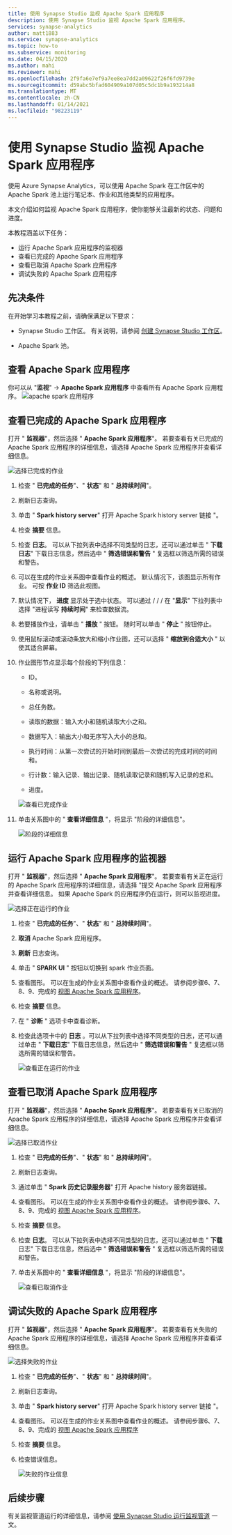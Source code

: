 ```yaml
---
title: 使用 Synapse Studio 监视 Apache Spark 应用程序
description: 使用 Synapse Studio 监视 Apache Spark 应用程序。
services: synapse-analytics
author: matt1883
ms.service: synapse-analytics
ms.topic: how-to
ms.subservice: monitoring
ms.date: 04/15/2020
ms.author: mahi
ms.reviewer: mahi
ms.openlocfilehash: 2f9fa6e7ef9a7ee8ea7dd2a09622f26f6fd9739e
ms.sourcegitcommit: d59abc5bfad604909a107d05c5dc1b9a193214a8
ms.translationtype: MT
ms.contentlocale: zh-CN
ms.lasthandoff: 01/14/2021
ms.locfileid: "98223119"
---
```

# <a name="use-synapse-studio-to-monitor-your-apache-spark-applications"></a>使用 Synapse Studio 监视 Apache Spark 应用程序

使用 Azure Synapse Analytics，可以使用 Apache Spark 在工作区中的 Apache Spark 池上运行笔记本、作业和其他类型的应用程序。

本文介绍如何监视 Apache Spark 应用程序，使你能够关注最新的状态、问题和进度。

本教程涵盖以下任务：

* 运行 Apache Spark 应用程序的监视器
* 查看已完成的 Apache Spark 应用程序
* 查看已取消 Apache Spark 应用程序
* 调试失败的 Apache Spark 应用程序

## <a name="prerequisites"></a>先决条件

在开始学习本教程之前，请确保满足以下要求：

- Synapse Studio 工作区。 有关说明，请参阅 [创建 Synapse Studio 工作区](../../machine-learning/how-to-manage-workspace.md#create-a-workspace)。

- Apache Spark 池。

## <a name="view-apache-spark-applications"></a>查看 Apache Spark 应用程序 
你可以从 "**监视**"  ->  **Apache Spark 应用程序** 中查看所有 Apache Spark 应用程序。
   ![apache spark 应用程序](./media/how-to-monitor-spark-applications/apache-spark-applications.png)

## <a name="view-completed-apache-spark-application"></a>查看已完成的 Apache Spark 应用程序

打开 " **监视器**"，然后选择 " **Apache Spark 应用程序**"。 若要查看有关已完成的 Apache Spark 应用程序的详细信息，请选择 Apache Spark 应用程序并查看详细信息。

  ![选择已完成的作业](./media/how-to-monitor-spark-applications/select-completed-job.png)

1. 检查 " **已完成的任务**"、" **状态**" 和 " **总持续时间**"。

2. 刷新日志查询。

3. 单击 " **Spark history server**" 打开 Apache Spark history server 链接 "。

4. 检查 **摘要** 信息。

5. 检查 **日志**。 可以从下拉列表中选择不同类型的日志，还可以通过单击 " **下载日志**" 下载日志信息，然后选中 " **筛选错误和警告** " 复选框以筛选所需的错误和警告。

6. 可以在生成的作业关系图中查看作业的概述。 默认情况下，该图显示所有作业。 可按 **作业 ID** 筛选此视图。

7. 默认情况下， **进度** 显示处于选中状态。 可以通过 /  /  / 在 "**显示**" 下拉列表中选择 "进程读写 **持续时间**" 来检查数据流。

8. 若要播放作业，请单击 " **播放** " 按钮。 随时可以单击 " **停止** " 按钮停止。

9. 使用鼠标滚动或滚动条放大和缩小作业图，还可以选择 " **缩放到合适大小** " 以使其适合屏幕。

10. 作业图形节点显示每个阶段的下列信息：

    * ID。

    * 名称或说明。

    * 总任务数。

    * 读取的数据：输入大小和随机读取大小之和。

    * 数据写入：输出大小和无序写入大小的总和。

    * 执行时间：从第一次尝试的开始时间到最后一次尝试的完成时间的时间和。

    * 行计数：输入记录、输出记录、随机读取记录和随机写入记录的总和。

    * 进度。

     ![查看已完成作业](./media/how-to-monitor-spark-applications/view-completed-job.png)
    
11. 单击关系图中的 " **查看详细信息** "，将显示 "阶段的详细信息"。

    ![阶段的详细信息](./media/how-to-monitor-spark-applications/details-for-stage.png)


## <a name="monitor-running-apache-spark-application"></a>运行 Apache Spark 应用程序的监视器

打开 " **监视器**"，然后选择 " **Apache Spark 应用程序**"。 若要查看有关正在运行的 Apache Spark 应用程序的详细信息，请选择 "提交 Apache Spark 应用程序并查看详细信息。 如果 Apache Spark 的应用程序仍在运行，则可以监视进度。

   ![选择正在运行的作业](./media/how-to-monitor-spark-applications/select-running-job.png)

1. 检查 " **已完成的任务**"、" **状态**" 和 " **总持续时间**"。

2. **取消** Apache Spark 应用程序。

3. **刷新** 日志查询。

4. 单击 " **SPARK UI** " 按钮以切换到 spark 作业页面。

5. 查看图形。 可以在生成的作业关系图中查看作业的概述。 请参阅步骤6、7、8、9、完成的 [视图 Apache Spark 应用程序](#view-completed-apache-spark-application)。

6. 检查 **摘要** 信息。

7. 在 " **诊断** " 选项卡中查看诊断。

8. 检查此选项卡中的 **日志** 。可以从下拉列表中选择不同类型的日志，还可以通过单击 " **下载日志**" 下载日志信息，然后选中 " **筛选错误和警告** " 复选框以筛选所需的错误和警告。

    ![查看正在运行的作业](./media/how-to-monitor-spark-applications/view-running-job.png)

## <a name="view-canceled-apache-spark-application"></a>查看已取消 Apache Spark 应用程序

打开 " **监视器**"，然后选择 " **Apache Spark 应用程序**"。 若要查看有关已取消的 Apache Spark 应用程序的详细信息，请选择 Apache Spark 应用程序并查看详细信息。

 ![选择已取消作业](./media/how-to-monitor-spark-applications/select-cancelled-job.png) 

1. 检查 " **已完成的任务**"、" **状态**" 和 " **总持续时间**"。

2. 刷新日志查询。

3. 通过单击 " **Spark 历史记录服务器**" 打开 Apache history 服务器链接。

4. 查看图形。 可以在生成的作业关系图中查看作业的概述。 请参阅步骤6、7、8、9、完成的 [视图 Apache Spark 应用程序](#view-completed-apache-spark-application)。

5. 检查 **摘要** 信息。

6. 检查 **日志**。 可以从下拉列表中选择不同类型的日志，还可以通过单击 " **下载** 日志" 下载日志信息，然后选中 " **筛选错误和警告** " 复选框以筛选所需的错误和警告。

7. 单击关系图中的 " **查看详细信息** "，将显示 "阶段的详细信息"。

   ![查看已取消作业](./media/how-to-monitor-spark-applications/view-cancelled-job.png)

## <a name="debug-failed-apache-spark-application"></a>调试失败的 Apache Spark 应用程序

打开 " **监视器**"，然后选择 " **Apache Spark 应用程序**"。 若要查看有关失败的 Apache Spark 应用程序的详细信息，请选择 Apache Spark 应用程序并查看详细信息。

![选择失败的作业](./media/how-to-monitor-spark-applications/select-failed-job.png)

1. 检查 " **已完成的任务**"、" **状态**" 和 " **总持续时间**"。

2. 刷新日志查询。

3. 单击 " **Spark history server**" 打开 Apache Spark history server 链接 "。

4. 查看图形。 可以在生成的作业关系图中查看作业的概述。 请参阅步骤6、7、8、9、完成的 [视图 Apache Spark 应用程序](#view-completed-apache-spark-application)

5. 检查 **摘要** 信息。

6. 检查错误信息。

   ![失败的作业信息](./media/how-to-monitor-spark-applications/failed-job-info.png)

## <a name="next-steps"></a>后续步骤

有关监视管道运行的详细信息，请参阅 [使用 Synapse Studio 运行监视管道](how-to-monitor-pipeline-runs.md) 一文。